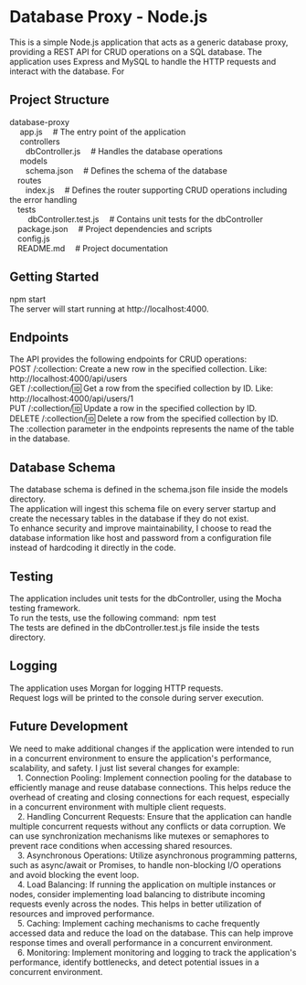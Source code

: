 # Database Proxy - Node.js

This is a simple Node.js application that acts as a generic database proxy, providing a REST API for CRUD operations on a SQL database. The application uses Express and MySQL to handle the HTTP requests and interact with the database. For
## Project Structure
database-proxy
<br> &emsp; app.js &emsp;# The entry point of the application
<br> &emsp; controllers
<br> &emsp;&emsp;dbController.js &emsp;# Handles the database operations
<br> &emsp; models
<br> &emsp;&emsp;schema.json &emsp;# Defines the schema of the database
<br> &emsp;routes
<br> &emsp;&emsp;index.js &emsp;# Defines the router supporting CRUD operations including the error handling
<br> &emsp;tests
<br> &emsp;&emsp; dbController.test.js &emsp;# Contains unit tests for the dbController
<br> &emsp;package.json &emsp;# Project dependencies and scripts
<br> &emsp;config.js
<br> &emsp;README.md &emsp;# Project documentation
## Getting Started
npm start
<br>The server will start running at http://localhost:4000.
## Endpoints
The API provides the following endpoints for CRUD operations:
<br>POST /:collection: Create a new row in the specified collection. Like: http://localhost:4000/api/users
<br>GET /:collection/:id: Get a row from the specified collection by ID. Like: http://localhost:4000/api/users/1
<br>PUT /:collection/:id: Update a row in the specified collection by ID.
<br>DELETE /:collection/:id: Delete a row from the specified collection by ID.
<br>The :collection parameter in the endpoints represents the name of the table in the database.
## Database Schema
The database schema is defined in the schema.json file inside the models directory. <br>The application will ingest this schema file on every server startup and create the necessary tables in the database if they do not exist.
<br> To enhance security and improve maintainability, I choose to read the database information like host and password from a configuration file instead of hardcoding it directly in the code.
## Testing
The application includes unit tests for the dbController, using the Mocha testing framework. <br>To run the tests, use the following command:&ensp;npm test
<br>The tests are defined in the dbController.test.js file inside the tests directory.
## Logging
The application uses Morgan for logging HTTP requests. <br>Request logs will be printed to the console during server execution.
## Future Development
We need to make additional changes if the application were intended to run in a concurrent environment to ensure the application's performance, scalability, and safety. I just list several changes for example:
<br> &emsp;1. Connection Pooling: Implement connection pooling for the database to efficiently manage and reuse database connections. This helps reduce the overhead of creating and closing connections for each request, especially in a concurrent environment with multiple client requests.
<br> &emsp;2. Handling Concurrent Requests: Ensure that the application can handle multiple concurrent requests without any conflicts or data corruption. We can use synchronization mechanisms like mutexes or semaphores to prevent race conditions when accessing shared resources.
<br> &emsp;3. Asynchronous Operations: Utilize asynchronous programming patterns, such as async/await or Promises, to handle non-blocking I/O operations and avoid blocking the event loop.
<br> &emsp;4. Load Balancing: If running the application on multiple instances or nodes, consider implementing load balancing to distribute incoming requests evenly across the nodes. This helps in better utilization of resources and improved performance.
<br> &emsp;5. Caching: Implement caching mechanisms to cache frequently accessed data and reduce the load on the database. This can help improve response times and overall performance in a concurrent environment.
<br> &emsp;6. Monitoring: Implement monitoring and logging to track the application's performance, identify bottlenecks, and detect potential issues in a concurrent environment.

